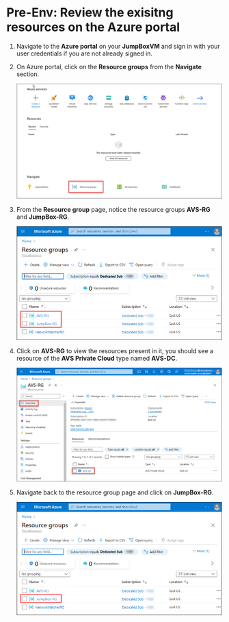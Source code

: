 # Pre-Env: Review the exisitng resources on the Azure portal

1. Navigate to the **Azure portal** on your **JumpBoxVM** and sign in with your user credentials if you are not already signed in. 

2. On Azure portal, click on the **Resource groups** from the **Navigate** section.

    ![Navigate Resource Group](Images/goto-rg.jpg)
    
3. From the **Resource group** page, notice the resource groups **AVS-RG** and **JumpBox-RG**.

    ![Launch AVS-DC](Images/reviewrg.jpg)

4. Click on **AVS-RG** to view the resources present in it, you should see a resource of the **AVS Private Cloud** type named **AVS-DC**.

   ![Launch AVS-DC](Images/launch-avs-dc1.jpg)

5. Navigate back to the resource group page and click on **JumpBox-RG**. 

    ![Launch AVS-DC](Images/jumbox-rg.jpg)
